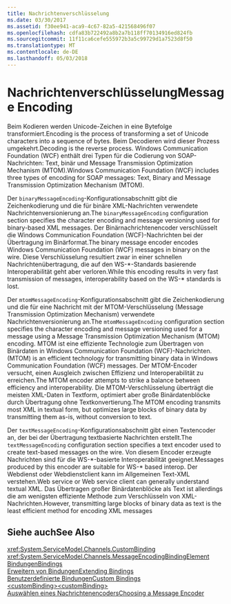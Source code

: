 ```yaml
---
title: Nachrichtenverschlüsselung
ms.date: 03/30/2017
ms.assetid: f30ee941-aca9-4c67-82a5-421568496f07
ms.openlocfilehash: cdfa83b722492a8b2a7b118ff70134916ed824fb
ms.sourcegitcommit: 11f11ca6cefe555972b3a5c99729d1a7523d8f50
ms.translationtype: MT
ms.contentlocale: de-DE
ms.lasthandoff: 05/03/2018
---
```

# <a name="message-encoding"></a><span data-ttu-id="60645-102">Nachrichtenverschlüsselung</span><span class="sxs-lookup"><span data-stu-id="60645-102">Message Encoding</span></span>
<span data-ttu-id="60645-103">Beim Kodieren werden Unicode-Zeichen in eine Bytefolge transformiert.</span><span class="sxs-lookup"><span data-stu-id="60645-103">Encoding is the process of transforming a set of Unicode characters into a sequence of bytes.</span></span> <span data-ttu-id="60645-104">Beim Decodieren wird dieser Prozess umgekehrt.</span><span class="sxs-lookup"><span data-stu-id="60645-104">Decoding is the reverse process.</span></span> <span data-ttu-id="60645-105">Windows Communication Foundation (WCF) enthält drei Typen für die Codierung von SOAP-Nachrichten: Text, binär und Message Transmission Optimization Mechanism (MTOM).</span><span class="sxs-lookup"><span data-stu-id="60645-105">Windows Communication Foundation (WCF) includes three types of encoding for SOAP messages: Text, Binary and Message Transmission Optimization Mechanism (MTOM).</span></span>  
  
 <span data-ttu-id="60645-106">Der `binaryMessageEncoding`-Konfigurationsabschnitt gibt die Zeichenkodierung und die für binäre XML-Nachrichten verwendete Nachrichtenversionierung an.</span><span class="sxs-lookup"><span data-stu-id="60645-106">The `binaryMessageEncoding` configuration section specifies the character encoding and message versioning used for binary-based XML messages.</span></span> <span data-ttu-id="60645-107">Der Binärnachrichtenencoder verschlüsselt die Windows Communication Foundation (WCF)-Nachrichten bei der Übertragung im Binärformat.</span><span class="sxs-lookup"><span data-stu-id="60645-107">The binary message encoder encodes Windows Communication Foundation (WCF) messages in binary on the wire.</span></span> <span data-ttu-id="60645-108">Diese Verschlüsselung resultiert zwar in einer schnellen Nachrichtenübertragung, die auf den WS-\*-Standards basierende Interoperabilität geht aber verloren.</span><span class="sxs-lookup"><span data-stu-id="60645-108">While this encoding results in very fast transmission of messages, interoperability based on the WS-\* standards is lost.</span></span>  
  
 <span data-ttu-id="60645-109">Der `mtomMessageEncoding`-Konfigurationsabschnitt gibt die Zeichenkodierung und die für eine Nachricht mit der MTOM-Verschlüsselung (Message Transmission Optimization Mechanism) verwendete Nachrichtenversionierung an.</span><span class="sxs-lookup"><span data-stu-id="60645-109">The `mtomMessageEncoding` configuration section specifies the character encoding and message versioning used for a message using a Message Transmission Optimization Mechanism (MTOM) encoding.</span></span> <span data-ttu-id="60645-110">MTOM ist eine effiziente Technologie zum Übertragen von Binärdaten in Windows Communication Foundation (WCF)-Nachrichten.</span><span class="sxs-lookup"><span data-stu-id="60645-110">(MTOM) is an efficient technology for transmitting binary data in Windows Communication Foundation (WCF) messages.</span></span> <span data-ttu-id="60645-111">Der MTOM-Encoder versucht, einen Ausgleich zwischen Effizienz und Interoperabilität zu erreichen.</span><span class="sxs-lookup"><span data-stu-id="60645-111">The MTOM encoder attempts to strike a balance between efficiency and interoperability.</span></span> <span data-ttu-id="60645-112">Die MTOM-Verschlüsselung überträgt die meisten XML-Daten in Textform, optimiert aber große Binärdatenblöcke durch Übertragung ohne Textkonvertierung.</span><span class="sxs-lookup"><span data-stu-id="60645-112">The MTOM encoding transmits most XML in textual form, but optimizes large blocks of binary data by transmitting them as-is, without conversion to text.</span></span>  
  
 <span data-ttu-id="60645-113">Der `textMessageEncoding`-Konfigurationsabschnitt gibt einen Textencoder an, der bei der Übertragung textbasierte Nachrichten erstellt.</span><span class="sxs-lookup"><span data-stu-id="60645-113">The `textMessageEncoding` configuration section specifies a text encoder used to create text-based messages on the wire.</span></span> <span data-ttu-id="60645-114">Von diesem Encoder erzeugte Nachrichten sind für die WS-\*-basierte Interoperabilität geeignet.</span><span class="sxs-lookup"><span data-stu-id="60645-114">Messages produced by this encoder are suitable for WS-\* based interop.</span></span> <span data-ttu-id="60645-115">Der Webdienst oder Webdienstclient kann im Allgemeinen Text-XML verstehen.</span><span class="sxs-lookup"><span data-stu-id="60645-115">Web service or Web service client can generally understand textual XML.</span></span> <span data-ttu-id="60645-116">Das Übertragen großer Binärdatenblöcke als Text ist allerdings die am wenigsten effiziente Methode zum Verschlüsseln von XML-Nachrichten.</span><span class="sxs-lookup"><span data-stu-id="60645-116">However, transmitting large blocks of binary data as text is the least efficient method for encoding XML messages</span></span>  
  
## <a name="see-also"></a><span data-ttu-id="60645-117">Siehe auch</span><span class="sxs-lookup"><span data-stu-id="60645-117">See Also</span></span>  
 <xref:System.ServiceModel.Channels.CustomBinding>  
 <xref:System.ServiceModel.Channels.MessageEncodingBindingElement>  
 [<span data-ttu-id="60645-118">Bindungen</span><span class="sxs-lookup"><span data-stu-id="60645-118">Bindings</span></span>](../../../../../docs/framework/wcf/bindings.md)  
 [<span data-ttu-id="60645-119">Erweitern von Bindungen</span><span class="sxs-lookup"><span data-stu-id="60645-119">Extending Bindings</span></span>](../../../../../docs/framework/wcf/extending/extending-bindings.md)  
 [<span data-ttu-id="60645-120">Benutzerdefinierte Bindungen</span><span class="sxs-lookup"><span data-stu-id="60645-120">Custom Bindings</span></span>](../../../../../docs/framework/wcf/extending/custom-bindings.md)  
 [<span data-ttu-id="60645-121">\<customBinding></span><span class="sxs-lookup"><span data-stu-id="60645-121">\<customBinding></span></span>](../../../../../docs/framework/configure-apps/file-schema/wcf/custombinding.md)  
 [<span data-ttu-id="60645-122">Auswählen eines Nachrichtenencoders</span><span class="sxs-lookup"><span data-stu-id="60645-122">Choosing a Message Encoder</span></span>](../../../../../docs/framework/wcf/feature-details/choosing-a-message-encoder.md)
